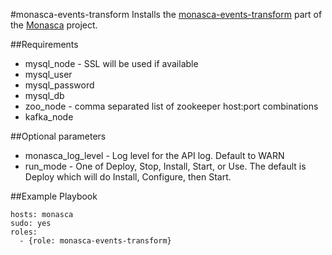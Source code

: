 #monasca-events-transform
Installs the [monasca-events-transform](https://github.com/hpcloud-mon/monasca-events-transform) part of the [Monasca](https://wiki.openstack.org/wiki/Monasca) project.

##Requirements
- mysql_node - SSL will be used if available
- mysql_user
- mysql_password
- mysql_db
- zoo_node - comma separated list of zookeeper host:port combinations
- kafka_node

##Optional parameters
- monasca_log_level - Log level for the API log. Default to WARN
- run_mode - One of Deploy, Stop, Install, Start, or Use. The default is Deploy which will do Install, Configure, then Start.



##Example Playbook

    hosts: monasca
    sudo: yes
    roles:
      - {role: monasca-events-transform}